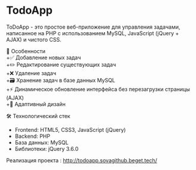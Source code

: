 # TodoApp
ToDoApp - это простое веб-приложение для управления задачами, написанное на PHP с использованием MySQL, JavaScript (jQuery + AJAX) и чистого CSS.

🌟 Особенности  
+✅ Добавление новых задач  
+✏️ Редактирование существующих задач  
+❌ Удаление задач  
+🗃️ Хранение задач в базе данных MySQL  
+⚡ Динамическое обновление интерфейса без перезагрузки страницы (AJAX)  
+🎨 Адаптивный дизайн  

🛠 Технологический стек
  - Frontend: HTML5, CSS3, JavaScript (jQuery)
  - Backend: PHP
  - База данных: MySQL
  - Библиотеки: jQuery 3.6.0

Реализация проекта : http://todoapp.sovagithub.beget.tech/
